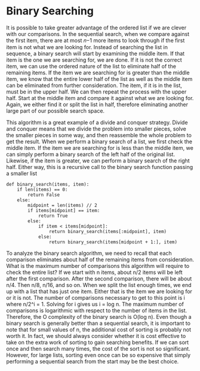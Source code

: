 # Binary Searching
It is possible to take greater advantage of the ordered list if we are clever with our
comparisons. In the sequential search, when we compare against the first item, there are at
most 𝑛−1 more items to look through if the first item is not what we are looking for. Instead
of searching the list in sequence, a binary search will start by examining the middle item. If
that item is the one we are searching for, we are done. If it is not the correct item, we can
use the ordered nature of the list to eliminate half of the remaining items. If the item we
are searching for is greater than the middle item, we know that the entire lower half of the
list as well as the middle item can be eliminated from further consideration. The item, if it
is in the list, must be in the upper half. We can then repeat the process with the upper half.
Start at the middle item and compare it against what we are looking for. Again, we either
find it or split the list in half, therefore eliminating another large part of our possible
search space.

This algorithm is a great example of a divide and conquer strategy. Divide and conquer means
that we divide the problem into smaller pieces, solve the smaller pieces in some way, and
then reassemble the whole problem to get the result. When we perform a binary search of a
list, we first check the middle item. If the item we are searching for is less than the
middle item, we can simply perform a binary search of the left half of the original list.
Likewise, if the item is greater, we can perform a binary search of the right half. Either
way, this is a recursive call to the binary search function passing a smaller list

```
def binary_search(items, item):
    if len(items) == 0:
        return False
    else:
        midpoint = len(items) // 2
        if items[midpoint] == item:
            return True
        else:
            if item < items[midpoint]:
                return binary_search(items[:midpoint], item)
            else:
                return binary_search(items[midpoint + 1:], item)
```

To analyze the binary search algorithm, we need to recall that each comparison eliminates
about half of the remaining items from consideration. What is the maximum number of
comparisons this algorithm will require to check the entire list? If we start with n items,
about n/2 items will be left after the first comparison. After the second comparison, there
will be about n/4. Then n/8, n/16, and so on. When we split the list enough times, we end up
with a list that has just one item. Either that is the item we are looking for or it is not.
The number of comparisons necessary to get to this point is i where n/2^i = 1. Solving for i
gives us i = log n. The maximum number of comparisons is logarithmic with respect to the
number of items in the list. Therefore, the O complexity of the binary search is O(log n).
Even though a binary search is generally better than a sequential search, it is important to
note that for small values of n, the additional cost of sorting is probably not worth it. In
fact, we should always consider whether it is cost effective to take on the extra work of
sorting to gain searching benefits. If we can sort once and then search many times, the cost
of the sort is not so significant. However, for large lists, sorting even once can be so
expensive that simply performing a sequential search from the start may be the best choice.
